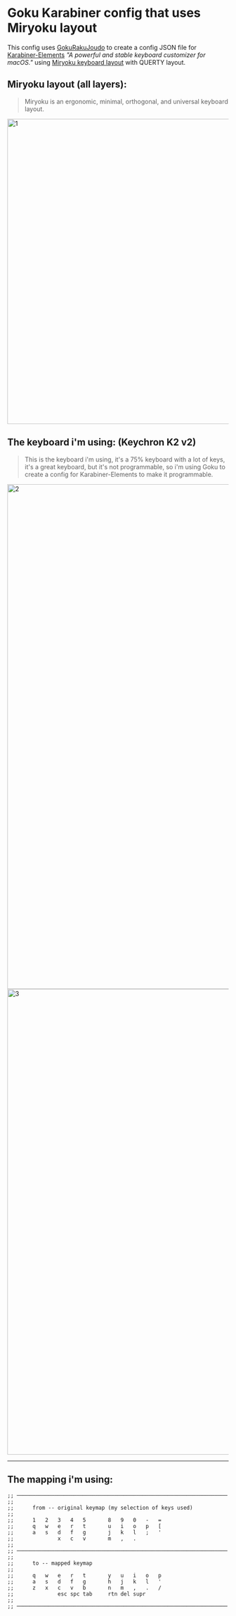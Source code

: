 # Goku Karabiner config that uses Miryoku layout

This config uses [GokuRakuJoudo](https://github.com/yqrashawn/GokuRakuJoudo) to create a config JSON file for [Karabiner-Elements](https://github.com/pqrs-org/Karabiner-Elements) *"A powerful and stable keyboard customizer for macOS."* using [Miryoku keyboard layout](https://github.com/manna-harbour/miryoku) with QUERTY layout.

## Miryoku layout (all layers):

>
> Miryoku is an ergonomic, minimal, orthogonal, and universal keyboard layout.
>
<img width="694" alt="1" src="https://github.com/sturmenta/karabiner-config/assets/30802967/349bbb12-c8f9-4ca3-8937-43fc12d09e0c">

## The keyboard i'm using: (Keychron K2 v2)
>
> This is the keyboard i'm using, it's a 75% keyboard with a lot of keys, it's a great keyboard, but it's not programmable, so i'm using Goku to create a config for Karabiner-Elements to make it programmable.
>
<img width="1148" alt="2" src="https://github.com/sturmenta/karabiner-config/assets/30802967/2f27b325-14e9-4055-8a47-f39f2b1d8166">
<img width="1059" alt="3" src="https://github.com/sturmenta/karabiner-config/assets/30802967/4a0a328a-ac38-4097-b3c7-1d432867809e">

---
## The mapping i'm using:
```edn
;; ───────────────────────────────────────────────────────────────────
;;
;;      from -- original keymap (my selection of keys used)
;;
;;      1   2   3   4   5       8   9   0   -   =
;;      q   w   e   r   t       u   i   o   p   [
;;      a   s   d   f   g       j   k   l   ;   '
;;              x   c   v       m   ,   .
;;
;; ───────────────────────────────────────────────────────────────────
;;
;;      to -- mapped keymap
;;
;;      q   w   e   r   t       y   u   i   o   p
;;      a   s   d   f   g       h   j   k   l   '
;;      z   x   c   v   b       n   m   ,   .   /
;;              esc spc tab     rtn del supr
;;
;; ───────────────────────────────────────────────────────────────────
```